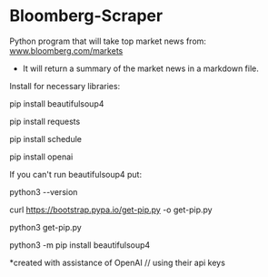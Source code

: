 # Bloomberg-Scraper
Python program that will take top market news from: www.bloomberg.com/markets     
- It will return a summary of the market news in a markdown file.

Install for necessary libraries:

  pip install beautifulsoup4 

  pip install requests 

  pip install schedule 

  pip install openai


If you can't run beautifulsoup4 put:

  python3 --version

  curl https://bootstrap.pypa.io/get-pip.py -o get-pip.py

  python3 get-pip.py

  python3 -m pip install beautifulsoup4

*created with assistance of OpenAI // using their api keys
